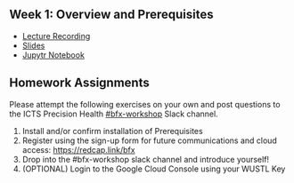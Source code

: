 ## Week 1: Overview and Prerequisites
- [Lecture Recording](https://wustl.box.com/s/vp8mcoybud6qgl15lzdw66k5zzdoj8oz)
- [Slides](bfx_workshop_01_overview.pdf)
- [Jupytr Notebook](bfx_workshop_01_overview.ipynb)

## Homework Assignments

Please attempt the following exercises on your own and post questions to the ICTS Precision Health [#bfx-workshop](https://ictsprecisionhealth.slack.com/archives/C040Q704WS2) Slack channel.

1. Install and/or confirm installation of Prerequisites
2. Register using the sign-up form for future communications and cloud access: https://redcap.link/bfx
3. Drop into the #bfx-workshop slack channel and introduce yourself!
4. (OPTIONAL) Login to the Google Cloud Console using your WUSTL Key
